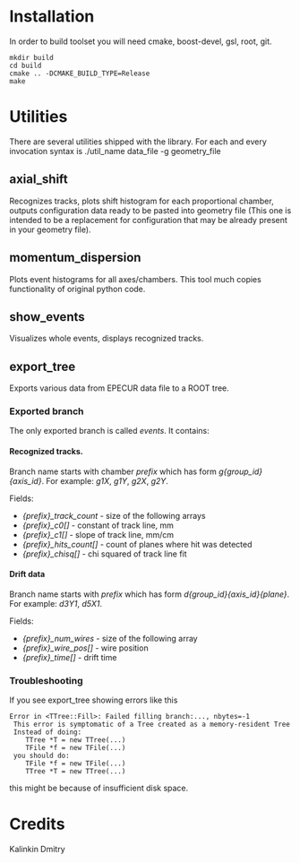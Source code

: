 Installation
============

In order to build toolset you will need cmake, boost-devel, gsl, root, git.

    mkdir build
    cd build
    cmake .. -DCMAKE_BUILD_TYPE=Release
    make


Utilities
=========

There are several utilities shipped with the library. For each and every invocation syntax is ./util_name data_file -g geometry_file

axial_shift
-----------

Recognizes tracks, plots shift histogram for each proportional chamber, outputs configuration data ready to be pasted into geometry file (This one is intended to be a replacement for configuration that may be already present in your geometry file).

momentum_dispersion
-------------------

Plots event histograms for all axes/chambers. This tool much copies functionality of original python code.

show_events
-----------

Visualizes whole events, displays recognized tracks.

export_tree
-----------

Exports various data from EPECUR data file to a ROOT tree.

### Exported branch

The only exported branch is called *events*. It contains:

#### Recognized tracks.

Branch name starts with chamber *prefix* which has form *g{group_id}{axis_id}*. For example: *g1X*, *g1Y*, *g2X*, *g2Y*.

Fields:

* *{prefix}\_track\_count* - size of the following arrays
* *{prefix}\_c0[]* - constant of track line, mm
* *{prefix}\_c1[]* - slope of track line, mm/cm
* *{prefix}\_hits\_count[]* - count of planes where hit was detected
* *{prefix}\_chisq[]* - chi squared of track line fit

#### Drift data

Branch name starts with *prefix* which has form *d{group_id}{axis_id}{plane}*. For example: *d3Y1*, *d5X1*.

Fields:

* *{prefix}\_num_wires* - size of the following array
* *{prefix}\_wire_pos[]* - wire position
* *{prefix}\_time[]* - drift time

### Troubleshooting

If you see export_tree showing errors like this

    Error in <TTree::Fill>: Failed filling branch:..., nbytes=-1
     This error is symptomatic of a Tree created as a memory-resident Tree
     Instead of doing:
        TTree *T = new TTree(...)
        TFile *f = new TFile(...)
     you should do:
        TFile *f = new TFile(...)
        TTree *T = new TTree(...)

this might be because of insufficient disk space.

Credits
=======

Kalinkin Dmitry
